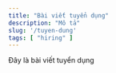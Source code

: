 ```yaml
---
title: "Bài viết tuyển dụng"
description: "Mô tả"
slug: '/tuyen-dung'
tags: [ "hiring" ]
---
```




Đây là bài viết tuyển dụng